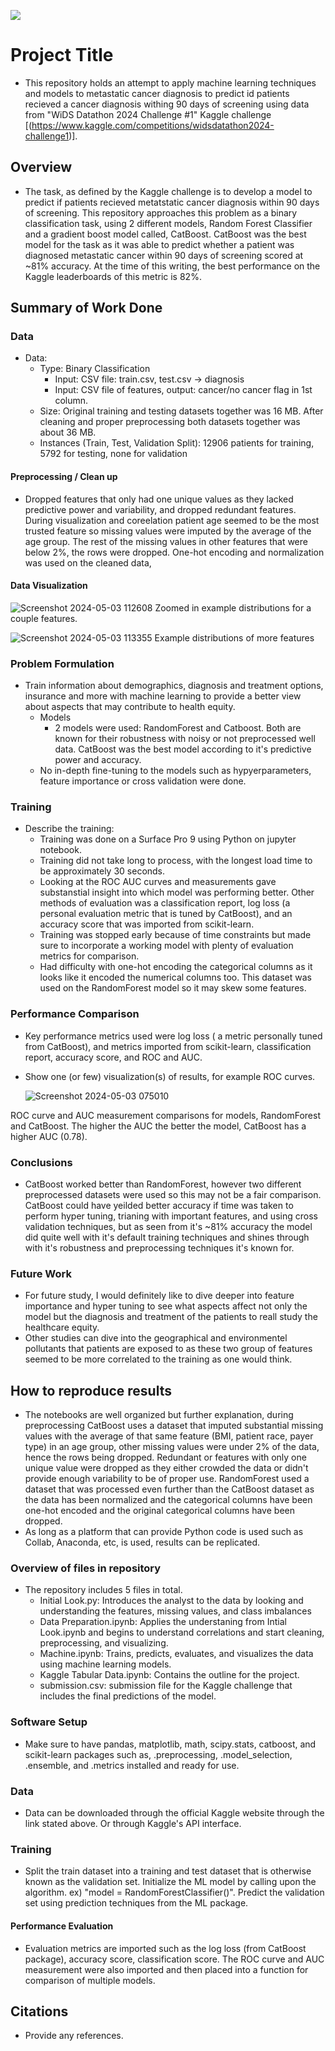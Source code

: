 ![](UTA-DataScience-Logo.png)

# Project Title

* This repository holds an attempt to apply machine learning techniques and models to metastatic cancer diagnosis to predict id patients recieved a cancer diagnosis withing 90 days of screening using data from
"WiDS Datathon 2024 Challenge #1" Kaggle challenge [(https://www.kaggle.com/competitions/widsdatathon2024-challenge1)]. 

## Overview

* The task, as defined by the Kaggle challenge is to develop a model to predict if patients recieved metatstatic cancer diagnosis within 90 days of screening. This repository approaches this problem as a binary classification task, using 2 different models, Random Forest Classifier and a gradient boost model called, CatBoost. CatBoost was the best model for the task as it was able to predict whether a patient was diagnosed metastatic cancer within 90 days of screening scored at ~81% accuracy. At the time of this writing, the best performance on the Kaggle leaderboards of this metric is 82%.

## Summary of Work Done

### Data

* Data:
  * Type: Binary Classification
    * Input: CSV file: train.csv, test.csv -> diagnosis
    * Input: CSV file of features, output: cancer/no cancer flag in 1st column.
  * Size: Original training and testing datasets together was 16 MB. After cleaning and proper preprocessing both datasets together was about 36 MB.
  * Instances (Train, Test, Validation Split): 12906 patients for training, 5792 for testing, none for validation

#### Preprocessing / Clean up

* Dropped features that only had one unique values as they lacked predictive power and variability, and dropped redundant features. During visualization and coreelation patient age seemed to be the most trusted feature so missing values were imputed by the average of the age group. The rest of the missing values in other features that were below 2%, the rows were dropped. One-hot encoding and normalization was used on the cleaned data,

#### Data Visualization
![Screenshot 2024-05-03 112608](https://github.com/HyItsAngela/DATA3402.PROJECT/assets/143844332/24c2d6eb-f3b3-4fa7-b1c2-6f965fe4acdf)
Zoomed in example distributions for a couple features.

![Screenshot 2024-05-03 113355](https://github.com/HyItsAngela/DATA3402.PROJECT/assets/143844332/05641d3c-308a-41a5-bda0-bbac01102c8d)
Example distributions of more features


### Problem Formulation

* Train information about demographics, diagnosis and treatment options, insurance and more with machine learning to provide a better view about aspects that may contribute to health equity.
  * Models
    * 2 models were used: RandomForest and Catboost. Both are known for their robustness with noisy or not preprocessed well data. CatBoost was the best model according to it's predictive power and accuracy.
  * No in-depth fine-tuning to the models such as hypyerparameters, feature importance or cross validation were done. 

### Training

* Describe the training:
  * Training was done on a Surface Pro 9 using Python on jupyter notebook.
  * Training did not take long to process, with the longest load time to be approximately 30 seconds.
  * Looking at the ROC AUC curves and measurements gave substanstial insight into which model was performing better. Other methods of evaluation was a classification report, log loss (a personal evaluation metric that is tuned by CatBoost), and an accuracy score that was imported from scikit-learn.
  * Training was stopped early because of time constraints but made sure to incorporate a working model with plenty of evaluation metrics for comparison.
  * Had difficulty with one-hot encoding the categorical columns as it looks like it encoded the numerical columns too. This dataset was used on the RandomForest model so it may skew some features.

### Performance Comparison

* Key performance metrics used were log loss ( a metric personally tuned from CatBoost), and metrics imported from scikit-learn, classification report, accuracy score, and ROC and AUC.
* Show one (or few) visualization(s) of results, for example ROC curves.
  
  ![Screenshot 2024-05-03 075010](https://github.com/HyItsAngela/DATA3402.PROJECT/assets/143844332/d818b562-9c5e-4ef7-9e97-b64c6525bfb1)

ROC curve and AUC measurement comparisons for models, RandomForest and CatBoost. The higher the AUC the better the model, CatBoost has a higher AUC (0.78).

### Conclusions

* CatBoost worked better than RandomForest, however two different preprocessed datasets were used so this may not be a fair comparison. CatBoost could have yeilded better accuracy if time was taken to perform hyper tuning, trianing with important features, and using cross validation techniques, but as seen from it's ~81% accuracy the model did quite well with it's default training techniques and shines through with it's robustness and preprocessing techniques it's known for.

### Future Work

* For future study, I would definitely like to dive deeper into feature importance and hyper tuning to see what aspects affect not only the model but the diagnosis and treatment of the patients to reall study the healthcare equity.
* Other studies can dive into the geographical and environmentel pollutants that patients are exposed to as these two group of features seemed to be more correlated to the training as one would think.

## How to reproduce results

* The notebooks are well organized but further explanation, during preprocessing CatBoost uses a dataset that imputed substantial missing values with the average of that same feature (BMI, patient race, payer type) in an age group, other missing values were under 2% of the data, hence the rows being dropped. Redundant or features with only one unique value were dropped as they either crowded the data or didn't provide enough variability to be of proper use. RandomForest used a dataset that was processed even further than the CatBoost dataset as the data has been normalized and the categorical columns have been one-hot encoded and the original categorical columns have been dropped.
* As long as a platform that can provide Python code is used such as Collab, Anaconda, etc, is used, results can be replicated.

### Overview of files in repository

* The repository includes 5 files in total.
  * Initial Look.py: Introduces the analyst to the data by looking and understanding the features, missing values, and class imbalances
  * Data Preparation.ipynb: Applies the understaning from Intial Look.ipynb and begins to understand correlations and start cleaning, preprocessing, and visualizing.
  * Machine.ipynb: Trains, predicts, evaluates, and visualizes the data using machine learning models.
  * Kaggle Tabular Data.ipynb: Contains the outline for the project.
  * submission.csv: submission file for the Kaggle challenge that includes the final predictions of the model.

### Software Setup
* Make sure to have pandas, matplotlib, math, scipy.stats, catboost, and scikit-learn packages such as, .preprocessing, .model_selection, .ensemble, and .metrics installed and ready for use.

### Data

* Data can be downloaded through the official Kaggle website through the link stated above. Or through Kaggle's API interface.

### Training

* Split the train dataset into a training and test dataset that is otherwise known as the validation set. Initialize the ML model by calling upon the algorithm. ex) "model = RandomForestClassifier()". Predict the validation set using prediction techniques from the ML package. 

#### Performance Evaluation

* Evaluation metrics are imported such as the log loss (from CatBoost package), accuracy score, classification score. The ROC curve and AUC measurement were also imported and then placed into a function for comparison of multiple models.


## Citations

* Provide any references.







